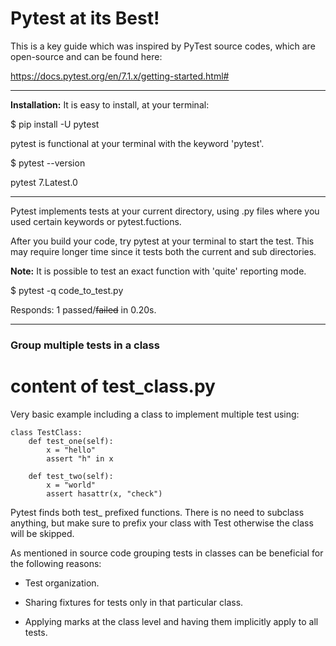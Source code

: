 # **Pytest** at its Best!

This is a key guide which was inspired by PyTest source codes, which are open-source and can be found here: 

https://docs.pytest.org/en/7.1.x/getting-started.html#

------------
**Installation:**
It is easy to install, at your terminal:

$ pip install -U pytest

pytest is functional at your terminal with the keyword 'pytest'.

$ pytest --version

pytest 7.Latest.0


------------
Pytest implements tests at your current directory, using .py files where you used certain keywords or pytest.fuctions.

After you build your code, try pytest at your terminal to start the test. This may require longer time since it tests both the current and sub directories.

**Note:** It is possible to test an exact function with 'quite' reporting mode.

$ pytest -q code_to_test.py

Responds: 1 passed/~~failed~~ in 0.20s.

------------

### **Group multiple tests in a class**

# content of test_class.py
Very basic example including a class to implement multiple test using:

    class TestClass:
        def test_one(self):
            x = "hello"
            assert "h" in x

        def test_two(self):
            x = "world"
            assert hasattr(x, "check")


Pytest finds both test_ prefixed functions. There is no need to subclass anything, but make sure to prefix your class with Test otherwise the class will be skipped. 


As mentioned in source code grouping tests in classes can be beneficial for the following reasons:

- Test organization.

- Sharing fixtures for tests only in that particular class.

- Applying marks at the class level and having them implicitly apply to all tests.